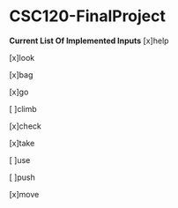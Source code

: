 # CSC120-FinalProject
__Current List Of Implemented Inputs__
[x]help

[x]look 

[x]bag

[x]go

[ ]climb

[x]check

[x]take

[ ]use

[ ]push

[x]move